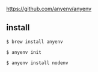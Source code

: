 https://github.com/anyenv/anyenv



## install

```console
$ brew install anyenv
```

```console
$ anyenv init
```

```console
$ anyenv install nodenv
```
